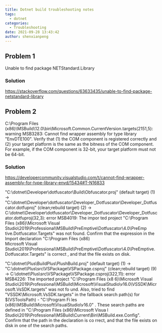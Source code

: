 ```yaml
---
title: Dotnet build troubleshooting notes
tags:
  - dotnet
categories:
  - Troubleshooting
date: 2021-09-28 13:43:42
author: shenxianpeng
---
```


## Problem 1

Unable to find package NETStandard.Library

### Solution

https://stackoverflow.com/questions/63633435/unable-to-find-package-netstandard-library

## Problem 2

C:\Program Files (x86)\MSBuild\12.0\bin\Microsoft.Common.CurrentVersion.targets(2151,5): warning MSB3283: Cannot find wrapper assembly for type library "EnvDTE100". Verify that (1) the COM component is registered correctly and (2) your target platform is the same as the bitness of the COM component. For example, if the COM component is 32-bit, your target platform must not be 64-bit.

### Solution

https://developercommunity.visualstudio.com/t/cannot-find-wrapper-assembly-for-type-library-envd/15434#T-N16833


"C:\dotnet\Developer\dotfuscator\Build\Obfuscator.proj" (default target) (1) ->
"C:\dotnet\Developer\dotfuscator\Developer_Dotfuscator\Developer_Dotfuscator.dotfuproj" (clean;rebuild target) (2) ->
  C:\dotnet\Developer\dotfuscator\Developer_Dotfuscator\Developer_Dotfuscator.dotfuproj(32,3): error MSB4019: The impor
ted project "C:\Program Files (x86)\Microsoft Visual Studio\2019\Professional\MSBuild\PreEmptive\Dotfuscator\4.0\PreEmp
tive.Dotfuscator.Targets" was not found. Confirm that the expression in the Import declaration "C:\Program Files (x86)\
Microsoft Visual Studio\2019\Professional\MSBuild\PreEmptive\Dotfuscator\4.0\PreEmptive.Dotfuscator.Targets" is correct
, and that the file exists on disk.


"C:\dotnet\Plus\BuildPlus\PlushBuild.proj" (default target) (1) ->
"C:\dotnet\Plus\src\VSPackage\VSPackage.csproj" (clean;rebuild target) (9) ->
  C:\dotnet\Plus\src\VSPackage\VSPackage.csproj(322,11): error MSB4226: The imported project "C:\Program Files (x8
6)\Microsoft Visual Studio\2019\Professional\MSBuild\Microsoft\VisualStudio\v16.0\VSSDK\Microsoft.VsSDK.targets" was not fo
und. Also, tried to find "VSSDK\Microsoft.VsSDK.targets" in the fallback search path(s) for $(VSToolsPath) - "C:\Program Fi
les (x86)\MSBuild\Microsoft\VisualStudio\v16.0" . These search paths are defined in "C:\Program Files (x86)\Microsoft Visua
l Studio\2019\Professional\MSBuild\Current\Bin\MSBuild.exe.Config". Confirm that the path in the <Import> declaration is co
rrect, and that the file exists on disk in one of the search paths.
